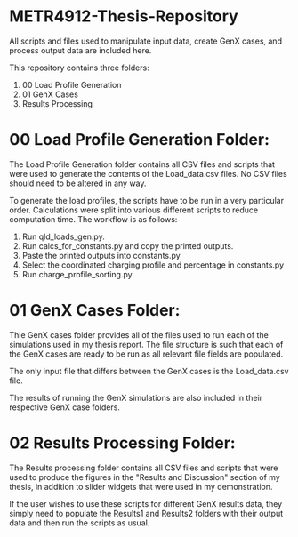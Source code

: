 # METR4912-Thesis-Repository
All scripts and files used to manipulate input data, create GenX cases, and process output data are included here.

This repository contains three folders:

1. 00 Load Profile Generation
2. 01 GenX Cases
3. Results Processing


# 00 Load Profile Generation Folder:

The Load Profile Generation folder contains all CSV files and scripts that were used to generate the contents of the
Load_data.csv files. No CSV files should need to be altered in any way.

To generate the load profiles, the scripts have to be run in a very particular order. Calculations were split into
various different scripts to reduce computation time. The workflow is as follows:

1. Run qld_loads_gen.py.
2. Run calcs_for_constants.py and copy the printed outputs.
3. Paste the printed outputs into constants.py
4. Select the coordinated charging profile and percentage in constants.py
5. Run charge_profile_sorting.py


# 01 GenX Cases Folder:

Thie GenX cases folder provides all of the files used to run each of the simulations used in my thesis report. The 
file structure is such that each of the GenX cases are ready to be run as all relevant file fields are populated.

The only input file that differs between the GenX cases is the Load_data.csv file.

The results of running the GenX simulations are also included in their respective GenX case folders.


# 02 Results Processing Folder:

The Results processing folder contains all CSV files and scripts that were used to produce the figures in the 
"Results and Discussion" section of my thesis, in addition to slider widgets that were used in my demonstration.

If the user wishes to use these scripts for different GenX results data, they simply need to populate the 
Results1 and Results2 folders with their output data and then run the scripts as usual.

